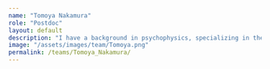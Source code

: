 ```yaml
---
name: "Tomoya Nakamura"
role: "Postdoc"
layout: default
description: "I have a background in psychophysics, specializing in the temporal aspects of visual perception. My current research utilizes fMRI to explore the fundamental distinctions between perceptual and mnemonic processes."
image: "/assets/images/team/Tomoya.png"
permalink: /teams/Tomoya_Nakamura/
---
```

